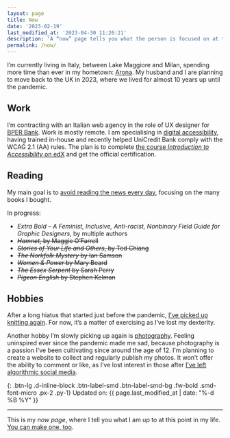 ```yaml
---
layout: page
title: Now
date: '2023-02-19'
last_modified_at: '2023-04-30 11:26:21'
description: 'A “now” page tells you what the person is focused on at this point in their life.'
permalink: /now/
---
```

I’m currently living in Italy, between Lake Maggiore and Milan, spending more time than ever in my hometown: [Arona](https://silviamaggidesign.com/tag/arona/ "View posts tagged 'Arona'"). My husband and I are planning to move back to the UK in 2023, where we lived for almost 10 years up until the pandemic.

## Work

I’m contracting with an Italian web agency in the role of UX designer for <a href="https://www.bper.it/">BPER Bank</a>. Work is mostly remote. I am specialising in [digital accessibility](https://silviamaggidesign.com/category/accessibility/ "View posts under the 'accessibility' category"), having trained in-house and recently helped UniCredit Bank comply with the WCAG 2.1 (AA) rules. The plan is to complete <a href="https://www.edx.org/course/web-accessibility-introduction">the course <em>Introduction to Accessibility</em> on edX</a> and get the official certification.

## Reading

My main goal is to <a href="https://silviamaggidesign.com/notes/note-about-news-consumption/" title="read a brief note about news consumption">avoid reading the news every day</a>, focusing on the many books I bought.

In progress:

- _Extra Bold – A Feminist, Inclusive, Anti-racist, Nonbinary Field Guide for Graphic Designers_, by multiple authors
- ~~_Hamnet_, by Maggie O’Farrell~~
- ~~_Stories of Your Life and Others_, by Ted Chiang~~
- ~~_The Norkfolk Mystery_ by Ian Samson~~
- ~~_Women & Power_ by Mary Beard~~
- ~~_The Essex Serpent_ by Sarah Perry~~
- ~~_Pigeon English_ by Stephen Kelman~~


## Hobbies

After a long hiatus that started just before the pandemic, [I've picked up knitting again](https://silviamaggidesign.com/personal/back-to-knitting/). For now, it’s a matter of exercising as I’ve lost my dexterity.

Another hobby I’m slowly picking up again is [photography](https://silviamaggidesign.com/category/photography/ "View all posts under the 'photography' category"). Feeling uninspired ever since the pandemic made me sad, because photography is a passion I’ve been cultivating since around the age of 12. I’m planning to create a website to collect and regularly publish my photos. It won’t offer the ability to comment or like, as I’ve lost interest in those after [I’ve left algorithmic social media](https://silviamaggidesign.com/personal/life-off-social-media/ "read what happened when I left social media").

{: .btn-lg .d-inline-block .btn-label-smd .btn-label-smd-bg .fw-bold .smd-font-micro .px-2 .py-1}
Updated on: {{ page.last_modified_at | date: "%-d %B %Y" }}

---
This is my *now page*, where I tell you what I am up to at this point in my life. [You can make one, too](https://nownownow.com/about).